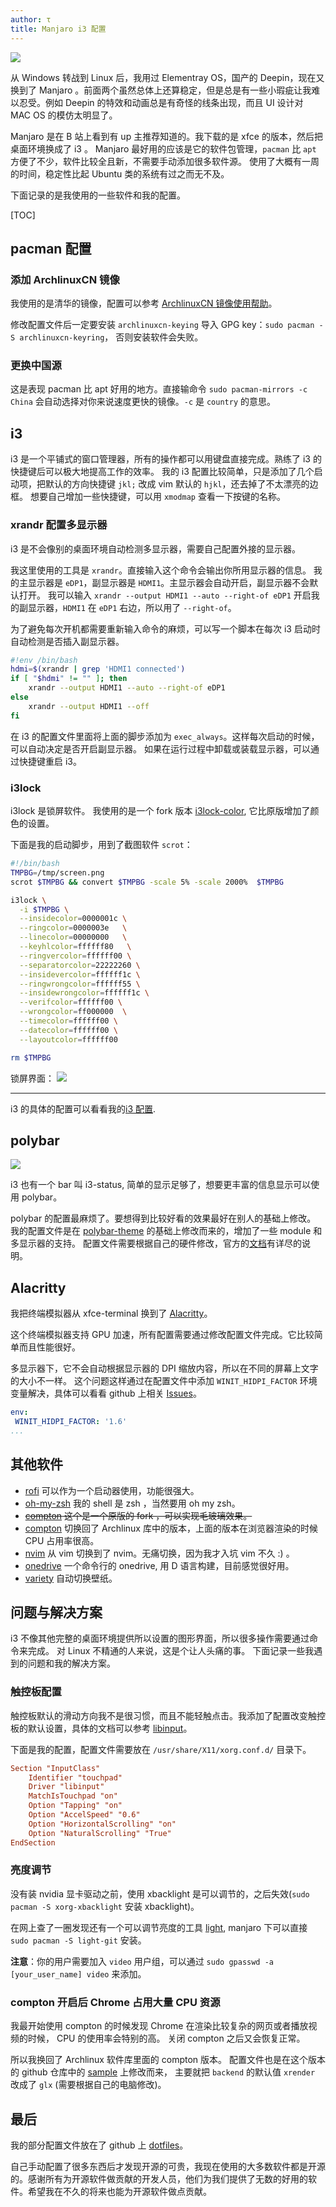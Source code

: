 ```yaml
---
author: τ
title: Manjaro i3 配置
---
```


![](/images/manjaro-i3.jpg)

从 Windows 转战到 Linux 后，我用过 Elementray OS，国产的 Deepin，现在又换到了 Manjaro 。前面两个虽然总体上还算稳定，但是总是有一些小瑕疵让我难以忍受。例如 Deepin 的特效和动画总是有奇怪的线条出现，而且 UI 设计对 MAC OS 的模仿太明显了。

Manjaro 是在 B 站上看到有 up 主推荐知道的。我下载的是 xfce 的版本，然后把桌面环境换成了 i3 。
Manjaro 最好用的应该是它的软件包管理，`pacman` 比 `apt` 方便了不少，软件比较全且新，不需要手动添加很多软件源。
使用了大概有一周的时间，稳定性比起 Ubuntu 类的系统有过之而无不及。

下面记录的是我使用的一些软件和我的配置。

[TOC]

## pacman 配置

### 添加 ArchlinuxCN 镜像

我使用的是清华的镜像，配置可以参考 [ArchlinuxCN 镜像使用帮助](https://mirror.tuna.tsinghua.edu.cn/help/archlinuxcn/)。

修改配置文件后一定要安装 `archlinuxcn-keying` 导入 GPG key：`sudo pacman -S archlinuxcn-keyring`， 否则安装软件会失败。

### 更换中国源

这是表现 pacman 比 apt 好用的地方。直接输命令 `sudo pacman-mirrors -c China` 会自动选择对你来说速度更快的镜像。`-c` 是 `country` 的意思。

## i3

i3 是一个平铺式的窗口管理器，所有的操作都可以用键盘直接完成。熟练了 i3 的快捷键后可以极大地提高工作的效率。
我的 i3 配置比较简单，只是添加了几个启动项，把默认的方向快捷键 `jkl;` 改成 vim 默认的 `hjkl`，还去掉了不太漂亮的边框。
想要自己增加一些快捷键，可以用 `xmodmap` 查看一下按键的名称。

### xrandr 配置多显示器

i3 是不会像别的桌面环境自动检测多显示器，需要自己配置外接的显示器。

我这里使用的工具是 `xrandr`。直接输入这个命令会输出你所用显示器的信息。
我的主显示器是 `eDP1`，副显示器是 `HDMI1`。主显示器会自动开启，副显示器不会默认打开。
我可以输入 `xrandr --output HDMI1 --auto --right-of eDP1` 开启我的副显示器，`HDMI1` 在 `eDP1` 右边，所以用了 `--right-of`。

为了避免每次开机都需要重新输入命令的麻烦，可以写一个脚本在每次 i3 启动时自动检测是否插入副显示器。

```bash
#!env /bin/bash
hdmi=$(xrandr | grep 'HDMI1 connected')
if [ "$hdmi" != "" ]; then
    xrandr --output HDMI1 --auto --right-of eDP1
else
    xrandr --output HDMI1 --off
fi
```

在 i3 的配置文件里面将上面的脚步添加为 `exec_always`。这样每次启动的时候，可以自动决定是否开启副显示器。
如果在运行过程中卸载或装载显示器，可以通过快捷键重启 i3。

### i3lock

i3lock 是锁屏软件。
我使用的是一个 fork 版本 [i3lock-color](https://github.com/PandorasFox/i3lock-color),
它比原版增加了颜色的设置。

下面是我的启动脚步，用到了截图软件 `scrot`：

```bash
#!/bin/bash
TMPBG=/tmp/screen.png
scrot $TMPBG && convert $TMPBG -scale 5% -scale 2000%  $TMPBG

i3lock \
  -i $TMPBG \
  --insidecolor=0000001c \
  --ringcolor=0000003e   \
  --linecolor=00000000   \
  --keyhlcolor=ffffff80   \
  --ringvercolor=ffffff00 \
  --separatorcolor=22222260 \
  --insidevercolor=ffffff1c \
  --ringwrongcolor=ffffff55 \
  --insidewrongcolor=ffffff1c \
  --verifcolor=ffffff00 \
  --wrongcolor=ff000000  \
  --timecolor=ffffff00 \
  --datecolor=ffffff00 \
  --layoutcolor=ffffff00

rm $TMPBG
```

锁屏界面：
![](/images/manjaro-i3-lock.jpg)

---

i3 的具体的配置可以看看我的[i3 配置](https://github.com/yangtau/dotfiles/tree/master/i3).

## polybar

![](/images/manjaro-i3-bar.jpg)

i3 也有一个 bar 叫 i3-status, 简单的显示足够了，想要更丰富的信息显示可以使用 polybar。

polybar 的配置最麻烦了。要想得到比较好看的效果最好在别人的基础上修改。
我的配置文件是在 [polybar-theme](https://github.com/adi1090x/polybar-themes) 的基础上修改而来的，增加了一些 module 和多显示器的支持。
配置文件需要根据自己的硬件修改，官方的[文档](https://github.com/polybar/polybar/wiki)有详尽的说明。

## Alacritty

我把终端模拟器从 xfce-terminal 换到了 [Alacritty](https://github.com/jwilm/alacritty/)。

这个终端模拟器支持 GPU 加速，所有配置需要通过修改配置文件完成。它比较简单而且性能很好。

多显示器下，它不会自动根据显示器的 DPI 缩放内容，所以在不同的屏幕上文字的大小不一样。
这个问题这样通过在配置文件中添加 `WINIT_HIDPI_FACTOR` 环境变量解决，具体可以看看 github 上相关 [Issues](https://github.com/jwilm/alacritty/issues/1339)。

```yaml
env:
 WINIT_HIDPI_FACTOR: '1.6'
...
```

## 其他软件

- [rofi](https://github.com/davatorium/rofi) 可以作为一个启动器使用，功能很强大。
- [oh-my-zsh](https://github.com/robbyrussell/oh-my-zsh) 我的 shell 是 zsh ，当然要用 oh my zsh。
- ~~[compton](https://github.com/tryone144/compton.git) 这个是一个原版的 fork ，可以实现毛玻璃效果。~~
- [compton](https://github.com/yshui/compton) 切换回了 Archlinux 库中的版本，上面的版本在浏览器渲染的时候 CPU 占用率很高。
- [nvim](https://neovim.io/) 从 vim 切换到了 nvim。无痛切换，因为我才入坑 vim 不久 :) 。
- [onedrive](https://github.com/skilion/onedrive.git) 一个命令行的 onedrive, 用 D 语言构建，目前感觉很好用。
- [variety](https://github.com/varietywalls/variety) 自动切换壁纸。

## 问题与解决方案

i3 不像其他完整的桌面环境提供所以设置的图形界面，所以很多操作需要通过命令来完成。
对 Linux 不精通的人来说，这是个让人头痛的事。
下面记录一些我遇到的问题和我的解决方案。

### 触控板配置

触控板默认的滑动方向我不是很习惯，而且不能轻触点击。我添加了配置改变触控板的默认设置，具体的文档可以参考 [libinput](https://wiki.archlinux.org/index.php/Libinput)。

下面是我的配置，配置文件需要放在 `/usr/share/X11/xorg.conf.d/` 目录下。

```conf
Section "InputClass"
    Identifier "touchpad"
    Driver "libinput"
    MatchIsTouchpad "on"
    Option "Tapping" "on"
    Option "AccelSpeed" "0.6"
    Option "HorizontalScrolling" "on"
    Option "NaturalScrolling" "True"
EndSection
```

### 亮度调节

没有装 nvidia 显卡驱动之前，使用 xbacklight 是可以调节的，之后失效(`sudo pacman -S xorg-xbacklight` 安装 xbacklight)。

在网上查了一圈发现还有一个可以调节亮度的工具 [light](https://github.com/haikarainen/light), manjaro 下可以直接 `sudo pacman -S light-git` 安装。

**注意**：你的用户需要加入 `video` 用户组，可以通过 `sudo gpasswd -a [your_user_name] video` 来添加。

### compton 开启后 Chrome 占用大量 CPU 资源

我最开始使用 compton 的时候发现 Chrome 在渲染比较复杂的网页或者播放视频的时候， CPU 的使用率会特别的高。
关闭 compton 之后又会恢复正常。

所以我换回了 Archlinux 软件库里面的 compton 版本。
配置文件也是在这个版本的 github 仓库中的 [sample](https://github.com/yshui/compton/blob/next/compton.sample.conf) 上修改而来， 主要就把 `backend` 的默认值 `xrender` 改成了 `glx` (需要根据自己的电脑修改)。

## 最后

我的部分配置文件放在了 github 上 [dotfiles](https://github.com/yangtau/dotfiles)。

自己手动配置了很多东西后才发现开源的可贵，我现在使用的大多数软件都是开源的。感谢所有为开源软件做贡献的开发人员，他们为我们提供了无数的好用的软件。希望我在不久的将来也能为开源软件做点贡献。
